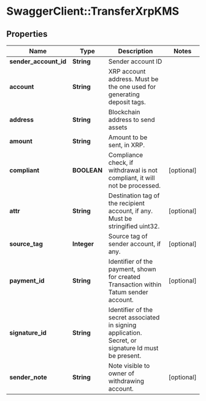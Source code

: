 # SwaggerClient::TransferXrpKMS

## Properties
Name | Type | Description | Notes
------------ | ------------- | ------------- | -------------
**sender_account_id** | **String** | Sender account ID | 
**account** | **String** | XRP account address. Must be the one used for generating deposit tags. | 
**address** | **String** | Blockchain address to send assets | 
**amount** | **String** | Amount to be sent, in XRP. | 
**compliant** | **BOOLEAN** | Compliance check, if withdrawal is not compliant, it will not be processed. | [optional] 
**attr** | **String** | Destination tag of the recipient account, if any. Must be stringified uint32. | [optional] 
**source_tag** | **Integer** | Source tag of sender account, if any. | [optional] 
**payment_id** | **String** | Identifier of the payment, shown for created Transaction within Tatum sender account. | [optional] 
**signature_id** | **String** | Identifier of the secret associated in signing application. Secret, or signature Id must be present. | 
**sender_note** | **String** | Note visible to owner of withdrawing account. | [optional] 

